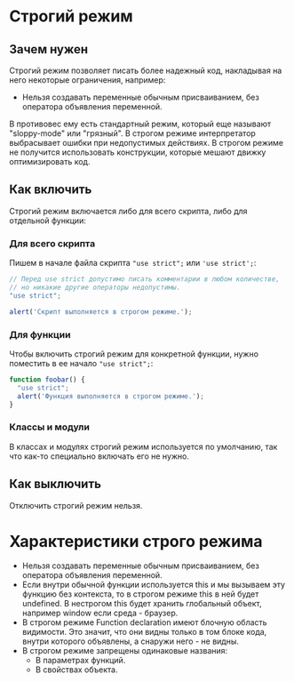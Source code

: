 # Строгий режим

## Зачем нужен

Строгий режим позволяет писать более надежный код, накладывая на него некоторые ограничения, например:

* Нельзя создавать переменные обычным присваиванием, без оператора объявления переменной.

В противовес ему есть стандартный режим, который еще называют "sloppy-mode" или "грязный". В строгом режиме интерпретатор выбрасывает ошибки при недопустимых действиях. В строгом режиме не получится использовать конструкции, которые мешают движку оптимизировать код.

## Как включить

Строгий режим включается либо для всего скрипта, либо для отдельной функции:

### Для всего скрипта

Пишем в начале файла скрипта `"use strict";` или `'use strict';`:

```javascript
// Перед use strict допустимо писать комментарии в любом количестве,
// но никакие другие операторы недопустимы.
"use strict";

alert('Скрипт выполняется в строгом режиме.');
```

### Для функции

Чтобы включить строгий режим для конкретной функции, нужно поместить в ее начало `"use strict";`:

```javascript
function foobar() {
  "use strict";
  alert('Функция выполняется в строгом режиме.');
}
```



### Классы и модули

В классах и модулях строгий режим используется по умолчанию, так что как-то специально включать его не нужно.

## Как выключить

Отключить строгий режим нельзя.



# Характеристики строго режима

* Нельзя создавать переменные обычным присваиванием, без оператора объявления переменной.
* Если внутри обычной функции используется this и мы вызываем эту функцию без контекста, то в строгом режиме this в ней будет undefined. В нестрогом this будет хранить глобальный объект, например window если среда - браузер.
* В строгом режиме Function declaration имеют блочную область видимости. Это значит, что они видны только в том блоке кода, внутри которого объявлены, а снаружи него - не видны.
* В строгом режиме запрещены одинаковые названия:
  * В параметрах функций.
  * В свойствах объекта.